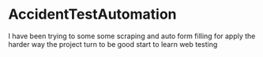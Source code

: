 # AccidentTestAutomation
I have been trying to some some scraping and auto form filling for apply the harder way the project turn to be good start to learn web testing
